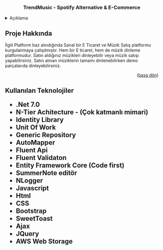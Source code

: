 <a name="readme-top"></a>





<!-- PROJECT LOGO -->
<br />

<div align="center">
  <h3 align="center">TrendMusic - Spotify Alternative & E-Commerce</h3>
</div>



<!-- TABLE OF CONTENTS -->
<details>
  <summary>Açıklama</summary>
  <ol>
    <li>
      <a href="#Proje-Hakkinda">Proje Hakkında</a>
    </li>
    <li>
      <a href="#teknolojiler">Kullanılan Teknolojiler </a>
    </li>
      </ol>
</details>



<!-- ABOUT THE PROJECT -->
<h2 id="Proje-Hakkinda"> Proje Hakkında </h2>

<!-- <img src ="https://github.com/mberkayakardev/AdvertiesmentApp/blob/master/db.png?raw=true" > -->

İlgili Platform baz alındığında Sanal bir E Ticaret ve Müzik Satış platformu kurgulanmaya çalışılmıştır. Hem bir E ticaret, hem de müzik dinleme platformudur. Satın aldığınız müzikleri dinleyebilir veya müzik satışı yapabilirsiniz. Satın alınan müziklerin tamamı dinlenebilirken demo parçalarıda dinleyebilirsiniz.

<p align="right">(<a href="#readme-top">başa dön</a>)</p>


<h2 id="teknolojiler"> Kullanılan Teknolojiler </id>

* .Net 7.0
* N-Tier Achitecture - (Çok katmanlı mimari)
* Identity Library 
* Unit Of Work
* Generic Repository
* AutoMapper
* Fluent Api
* Fluent Validaton
* Entity Framework Core (Code first)
* SummerNote editör
* NLogger
* Javascript
* Html  
* CSS  
* Bootstrap
* SweetToast
* Ajax
* JQuery
* AWS Web Storage 
 
